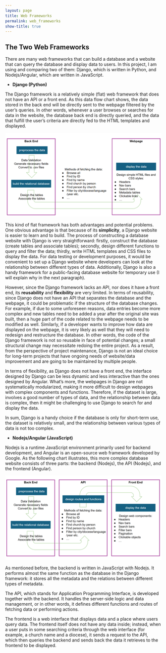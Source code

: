 ```yaml
---
layout: page
title: Web Frameworks
permalink: web_frameworks
show-title: true
---
```


## The Two Web Frameworks

There are many web frameworks that can build a database and a website that can query the database and display data to users. In this project, I am using and comparing two of them: Django, which is written in Python, and Nodejs/Angular, which are written in JavaScript. 

- **Django (Python)**

The Django framework is a relatively simple (flat) web framework that does not have an API or a front end. As this data flow chart shows, the data stored in the back end will be directly sent to the webpage filtered by the user’s queries. In other words, whenever a user browses or searches for data in the website, the database back end is directly queried, and the data that fulfill the user’s criteria are directly fed to the HTML templates and displayed. 

<p align="center">
    <img src="assets/img/django.png" width="700"/>
</p>

This kind of flat framework has both advantages and potential problems. One obvious advantage is that because of its **simplicity**, a Django website is easier to learn and to build. The process of constructing a database website with Django is very straightforward: firstly, construct the database (create tables and associate tables); secondly, design different functions to query and filter the data; thirdly, write HTML templates and CSS files to display the data. For data testing or development purposes, it would be convenient to set up a Django website where developers can look at the relationship between different types of data. Additionally, Django is also a handy framework for a public-facing database website for temporary use (I will explain why in the next paragraph).

However, since the Django framework lacks an API, nor does it have a front end, its **reusability** and **flexibility** are very limited. In terms of reusability, since Django does not have an API that separates the database and the webpage, it could be problematic if the structure of the database changes. For example, if due to some unforeseen reasons, data entries become more complex and new tables need to be added a year after the original site was built, then a huge part of the code related to the webpage needs to be modified as well. Similarly, if a developer wants to improve how data are displayed on the webpage, it is very likely as well that they will need to redesign and restructure the database. In other words, the code of the Django framework is not so reusable in face of potential changes; a small structural change may necessitate redoing the entire project. As a result, from the perspective of project maintenance, Django is not an ideal choice for long-term projects that have ongoing needs of website/data improvement and are going to be maintained by multiple people.

In terms of flexibility, as Django does not have a front end, the interface designed by Django can be less dynamic and less interactive than the ones designed by Angular. What’s more, the webpages in Django are not systematically modularized, making it more difficult to design webpages with complex components and functions. Therefore, if the dataset is large, involves a good number of types of data, and the relationship between data is complex, then it might be challenging to use Django to search for and display the data.

In sum, Django is a handy choice if the database is only for short-term use, the dataset is relatively small, and the relationship between various types of data is not too complex.


- **Nodejs/Angular (JavaScript)**

Nodejs is a runtime JavaScript environment primarily used for backend development, and Angular is an open-source web framework developed by Google. As the following chart illustrates, this more complex database website consists of three parts: the backend (Nodejs), the API (Nodejs), and the frontend (Angular).

<p align="center">
    <img src="assets/img/workflow.png" width="700"/>
</p>

As mentioned before, the backend is written in JavaScript with Nodejs. It performs almost the same function as the database in the Django framework: it stores all the metadata and the relations between different types of metadata. 

The API, which stands for Application Programming Interface, is developed together with the backend. It handles the server-side logic and data management, or in other words, it defines different functions and routes of fetching data or performing actions. 

The frontend is a web interface that displays data and a place where users query data. The frontend itself does not have any data inside; instead, when a user puts in some searching criteria through the web interface (for example, a church name and a diocese), it sends a request to the API, which then queries the backend and sends back the data it retrieves to the frontend to be displayed. 

